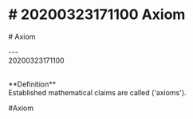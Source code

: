# \# 20200323171100 Axiom

\# Axiom

\-\--\
20200323171100

\
\*\*Definition\*\*\
Established mathematical claims are called (\'axioms\').

\#Axiom
